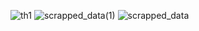 ![th1](https://github.com/aysh01/Web_Scrapper/assets/120012051/d5a288c5-e203-4549-bb95-6ec0329622c8)
![scrapped_data(1)](https://github.com/aysh01/Web_Scrapper/assets/120012051/27c199f0-077c-4e4f-8453-32b51edb26d5)
![scrapped_data](https://github.com/aysh01/Web_Scrapper/assets/120012051/0702f84d-787e-4e05-a03e-4c8a930d05eb)
